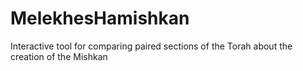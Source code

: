 # MelekhesHamishkan
Interactive tool for comparing paired sections of the Torah about the creation of the Mishkan
